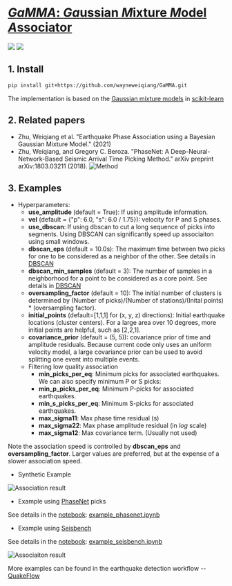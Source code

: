 # [*GaMMA*: *Ga*ussian *M*ixture *M*odel *A*ssociator](https://ai4eps.github.io/GaMMA)

[![](https://github.com/wayneweiqiang/GaMMA/workflows/documentation/badge.svg)](https://ai4eps.github.io/GaMMA)
[![](https://github.com/wayneweiqiang/GaMMA/workflows/wheels/badge.svg)](https://ai4eps.github.io/GaMMA)

## 1. Install
```bash
pip install git+https://github.com/wayneweiqiang/GaMMA.git
```

The implementation is based on the [Gaussian mixture models](https://scikit-learn.org/stable/modules/mixture.html#gmm) in [scikit-learn](https://scikit-learn.org/stable/index.html)

## 2. Related papers
- Zhu, Weiqiang et al. "Earthquake Phase Association using a Bayesian Gaussian Mixture Model." (2021)
- Zhu, Weiqiang, and Gregory C. Beroza. "PhaseNet: A Deep-Neural-Network-Based Seismic Arrival Time Picking Method." arXiv preprint arXiv:1803.03211 (2018).
![Method](https://raw.githubusercontent.com/wayneweiqiang/GaMMA/master/docs/assets/diagram_gamma_annotated.png)

## 3. Examples

- Hyperparameters:
  - **use_amplitude** (default = True): If using amplitude information.
  - **vel** (default = {"p": 6.0, "s": 6.0 / 1.75}): velocity for P and S phases.
  - **use_dbscan**: If using dbscan to cut a long sequence of picks into segments. Using DBSCAN can significantly speed up associaiton using small windows. 
  - **dbscan_eps** (default = 10.0s): The maximum time between two picks for one to be considered as a neighbor of the other. See details in [DBSCAN]([https://scikit-learn.org/stable/modules/generated/sklearn.cluster.DBSCAN.html])
  - **dbscan_min_samples** (default = 3): The number of samples in a neighborhood for a point to be considered as a core point. See details in [DBSCAN](https://scikit-learn.org/stable/modules/generated/sklearn.cluster.DBSCAN.html)
  - **oversampling_factor** (default = 10): The initial number of clusters is determined by (Number of picks)/(Number of stations)/(Inital points) * (oversampling factor).
  - **initial_points** (default=[1,1,1] for (x, y, z) directions): Initial earthquake locations (cluster centers). For a large area over 10 degrees, more initial points are helpful, such as [2,2,1].
  - **covariance_prior** (default = (5, 5)): covariance prior of time and amplitude residuals. Because current code only uses an uniform velocity model, a large covariance prior can be used to avoid splitting one event into multiple events.
  - Filtering low quality association
    - **min_picks_per_eq**: Minimum picks for associated earthquakes. We can also specify minimum P or S picks:
  	- **min_p_picks_per_eq**: Minimum P-picks for associated earthquakes.
  	- **min_s_picks_per_eq**: Minimum S-picks for associated earthquakes.
    - **max_sigma11**: Max phase time residual (s)
    - **max_sigma22**: Max phase amplitude residual (in *log* scale)
    - **max_sigma12**: Max covariance term. (Usually not used)

Note the association speed is controlled by **dbscan_eps** and **oversampling_factor**. Larger values are preferred, but at the expense of a slower association speed.

- Synthetic Example

![Association result](https://raw.githubusercontent.com/wayneweiqiang/GaMMA/master/docs/assets/result_eq05_err0.0_fp0.0_amp1.png)

- Example using [PhaseNet](https://wayneweiqiang.github.io/PhaseNet/) picks

See details in the [notebook](https://github.com/wayneweiqiang/GaMMA/blob/master/docs/example_phasenet.ipynb): [example_phasenet.ipynb](example_phasenet.ipynb)

- Example using [Seisbench](https://github.com/seisbench/seisbench)

See details in the [notebook](https://github.com/seisbench/seisbench/blob/main/examples/03c_catalog_seisbench_gamma.ipynb): [example_seisbench.ipynb](example_seisbench.ipynb)

![Associaiton result](https://raw.githubusercontent.com/wayneweiqiang/GaMMA/master/docs/assets/2019-07-04T18-02-01.074.png)

More examples can be found in the earthquake detection workflow -- [QuakeFlow](https://ai4eps.github.io/QuakeFlow/)
